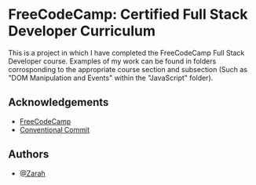 
# FreeCodeCamp: Certified Full Stack Developer Curriculum

This is a project in which I have completed the FreeCodeCamp Full Stack Developer course. Examples of my work can be found in folders corrosponding to the appropriate course section and subsection (Such as "DOM Manipulation and Events" within the "JavaScript" folder). 


## Acknowledgements

 - [FreeCodeCamp](https://www.freecodecamp.org/)
 - [Conventional Commit](https://www.conventionalcommits.org/en/v1.0.0/)

## Authors

- [@Zarah](https://github.com/Zarrrah)

